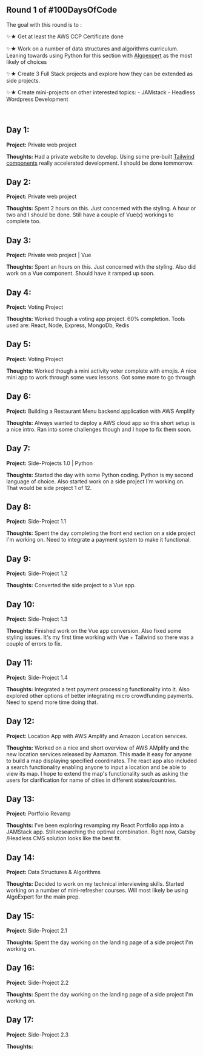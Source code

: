 Round 1 of #100DaysOfCode 
---------------

The goal with this round is to :

✨★ Get at least the AWS CCP Certificate done 

✨★ Work on a number of data structures and algorithms curriculum. Leaning towards using Python for this section with [Algoexpert](https://www.algoexpert.io/product) as the most likely of choices

✨★ Create 3 Full Stack projects and explore how they can be extended as side projects.

✨★ Create mini-projects on other interested topics: 
    - JAMstack 
    - Headless Wordpress Development  

&nbsp;

Day 1:
---------------

**Project:** Private web project

<!-- **Progress:** -->

**Thoughts:** Had a private website to develop. Using some pre-built [Tailwind components](https://tailblocks.cc) really accelerated development. I should be done tommorrow.  

Day 2:
---------------

**Project:** Private web project

**Thoughts:** Spent 2 hours on this. Just concerned with the styling. A hour or two and I should be done. Still have a couple of Vue(x) workings to complete too. 

Day 3:
---------------

**Project:** Private web project | Vue

**Thoughts:** Spent an hours on this. Just concerned with the styling. Also did work on a Vue component. Should have it ramped up soon. 

Day 4:
---------------

**Project:** Voting Project 

**Thoughts:** Worked though a voting app project. 60% completion. Tools used are: React, Node, Express, MongoDb, Redis


Day 5:
---------------

**Project:** Voting Project 

**Thoughts:** Worked though a mini activity voter complete with emojis. A nice mini app to work through some vuex lessons. Got some more to go through

Day 6:
---------------

**Project:** Building a Restaurant Menu backend application with AWS Amplify 

**Thoughts:** Always wanted to deploy a AWS cloud app so this short setup is a nice intro. Ran into some challenges though and I hope to fix them soon. 


Day 7:
---------------

**Project:** Side-Projects 1.0 | Python 

**Thoughts:** Started the day with some Python coding. Python is my second language of choice. Also started work on a side project I'm working on. That would be side project 1 of 12.  


Day 8:
---------------

**Project:** Side-Project 1.1

**Thoughts:** Spent the day completing the front end section on a side project I'm working on. Need to integrate a payment system to make it functional.


Day 9:
---------------

**Project:** Side-Project 1.2

**Thoughts:** Converted the side project to a Vue app. 


Day 10:
---------------

**Project:** Side-Project 1.3

**Thoughts:** Finished work on the Vue app conversion. Also fixed some styling issues. It's my first time working with Vue + Tailwind so there was a couple of errors to fix. 


Day 11:
---------------

**Project:** Side-Project 1.4

**Thoughts:** Integrated a test payment processing functionality into it. Also explored other options of better integrating micro crowdfunding payments. Need to spend more time doing that.  


Day 12:
---------------

**Project:** Location App with AWS Amplify and Amazon Location services. 

**Thoughts:** Worked on a nice and short overview of AWS AMplify and the new location services released by Aamazon. This made it easy for anyone to build a map displaying specified coordinates. The react app also included a search functionality enabling anyone to input a location and be able to view its map. I hope to extend the map's functionality such as asking the users for clarification for name of cities in different states/countries. 

Day 13:
---------------

**Project:** Portfolio Revamp

**Thoughts:** I've been exploring revamping my React Portfolio app into a JAMStack app. Still researching the optimal combination. Right now, Gatsby /Headless CMS solution looks like the best fit. 


Day 14:
---------------
**Project:** Data Structures & Algorithms

**Thoughts:** Decided to work on my technical interviewing skills. Started working on a number of mini-refresher courses. Will most likely be using AlgoExpert for the main prep.


Day 15:
---------------

**Project:** Side-Project 2.1

**Thoughts:** Spent the day working on the landing page of a side project I'm working on. 


Day 16:
---------------

**Project:** Side-Project 2.2

**Thoughts:** Spent the day working on the landing page of a side project I'm working on. 


Day 17:
---------------

**Project:** Side-Project 2.3

**Thoughts:** 
<!-- 
[Image]() -->

<!-- **Link** -->


<!-- https://github.com/james-priest/100-days-of-code-log -->

